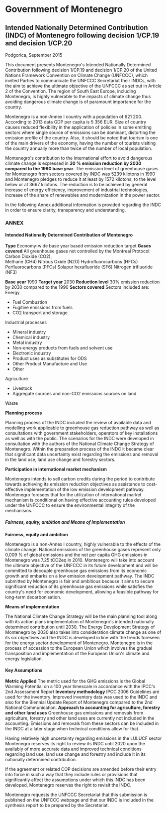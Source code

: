 # Government	of	Montenegro	

## Intended Nationally Determined Contribution (INDC) of Montenegro following decision 1/CP.19 and decision 1/CP.20 

	

Podgorica, September 2015 

 
 This document presents Montenegro's Intended Nationally Determined Contribution following decision 1/CP.19 and decision 1/CP.20 of the United Nations Framework Convention on Climate Change (UNFCCC), which invited Parties to communicate the UNFCCC Secretariat their INDCs, with the aim to achieve the ultimate objective of the UNFCCC as set out in Article 2 of the Convention. The region of South East Europe, including Montenegro, is highly vulnerable to the impacts of climate change thus avoiding dangerous climate change is of paramount importance for the country. 

Montenegro is a non-Annex I country with a population of 621 200. According to 2013 data GDP per capita is 5 356 EUR. Size of country causes reduced flexibility in the application of policies in some emitting sectors where single source of emissions can be dominant, distorting the emission profile of the country. Also, it should be noted that tourism is one of the main drivers of the economy, having the number of tourists visiting the country annually more than twice of the number of local population. 

Montenegro's contribution to the international effort to avoid dangerous climate change is expressed in **30 % emission reduction by 2030 compared to the 1990 base year**. The emission level of greenhouse gases for Montenegro from sectors covered by INDC was 5239 kilotons in 1990 and Montenegro pledges to reduce it at least by 1572 kilotons, to the level below or at 3667 kilotons. The reduction is to be achieved by general increase of energy efficiency, improvement of industrial technologies, increase of the share of renewables and modernization in the power sector. 

In the following Annex additional information is provided regarding the INDC in order to ensure clarity, transparency and understanding. 

 
### ANNEX 

#### Intended Nationally Determined Contribution of Montenegro 

**Type** 
Economy-wide base year based emission reduction target 
**Gases covered**
All greenhouse gases not controlled by the Montreal Protocol: 
Carbon Dioxide (CO2),  
Methane (CH4) 
Nitrous Oxide (N2O) 
Hydrofluorocarbons (HFCs) 
Perfluorocarbons (PFCs) 
Solapur hexafluoride (SF6) 
Nitrogen trifluoride (NF3) 

**Base year**
1990 
**Target year** 
2030 
**Reduction level** 
30% emission reduction by 2030 compared to the 1990 
**Sectors covered** 
Sectors included are:  
Energy 
- Fuel Combustion 
- Fugitive emissions from fuels 
- CO2 transport and storage 

Industrial processes 
- Mineral industry 
- Chemical industry 
- Metal industry 
- Non-energy products from fuels and solvent use 
- Electronic industry 
- Product uses as substitutes for ODS 
- Other Product Manufacture and Use 
- Other 

Agriculture 
- Livestock 
- Aggregate sources and non-CO2 emissions sources on  land 

Waste 

**Planning process**

Planning process of the INDC included the review of available data and modelling work applicable to greenhouse gas reduction pathway as well as consultations with government stakeholders, operators of key installations as well as with the public. The scenarios for the INDC were developed in consultation with the authors of the National Climate Change Strategy of Montenegro. Within the preparation process of the INDC it became clear that significant data uncertainty exist regarding the emissions and removal in the land use, land use change and forestry sectors. 

**Participation in international market mechanism**

Montenegro intends to sell carbon credits during the period to contribute towards achieving its emission reduction objectives as assistance to cost-effective implementation of the low emission development pathway. Montenegro foresees that for the utilization of international market mechanism is conditional on having effective accounting rules developed under the UNFCCC to ensure the environmental integrity of the mechanisms. 

##### Fairness, equity, ambition and Means of Implementation 

**Fairness, equity and ambition**

Montenegro is a non-Annex I country, highly vulnerable to the effects of the climate change. National emissions of the greenhouse gases represent only 0,009 % of global emissions and the net per capita GHG emissions in Montenegro was 7.25 tCO2eq in 2010. Montenegro will take into account the ultimate objective of the UNFCCC in its future development and will be committed to decouple greenhouse gas emissions from its economic growth and embarks on a low emission development pathway. The INDC submitted by Montenegro is fair and ambitious because it aims to secure significant reduction of its greenhouse gas emissions while satisfies the  country's  need for economic development, allowing a feasible  pathway  for long-term  decarbonisation. 






**Means of implementation**

The National Climate Change Strategy will be the main planning tool along with its action plans implementation of Montenegro's intended nationally determined contribution until 2030. The Energy Development Strategy of Montenegro by 2030 also takes into consideration climate change as one of its six objectives and the INDC is developed in line with the trends foreseen for the energy sector development of Montenegro. Montenegro is in the process of accession to the European Union which involves the gradual transposition and implementation of the European Union's climate and energy legislation. 

#### Key Assumptions
**Metric Applied** 
The metric used for the GHG emissions is the Global Warming Potential on a 100 year timescale in accordance with the IPCC's 2nd Assessment Report 
**Inventory methodology**
IPCC 2006 Guidelines are used for the inventory. Improved inventory data was used to the INDC and also for the Biennial Update Report of Montenegro compared to the 2nd National Communication. 
**Approach to accounting for agriculture, forestry and other land uses**
Greenhouse gas emissions and removals from agriculture, forestry and other land uses are currently not included in the accounting. Emissions and removals from these sectors can be included in the INDC at a later stage when technical conditions allow for that. 
 
Having relatively high uncertainty regarding emissions in the LULUCF sector Montenegro reserves its right to review its INDC until 2020 upon the availably of more accurate data and improved technical conditions regarding land use, land use change and forestry and include it in its nationally determined contribution.

If the agreement or related COP decisions are amended before their entry into force in such a way that they include rules or provisions that significantly affect the assumptions under which this INDC has been developed, Montenegro reserves the right to revisit the INDC. 

Montenegro requests the UNFCCC Secretariat that this submission is published on the UNFCCC webpage and that our INDC is included in the synthesis report to be prepared by the Secretariat. 